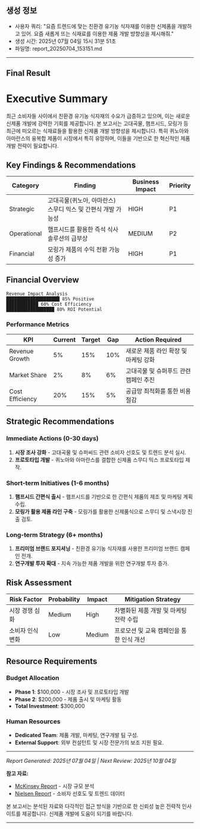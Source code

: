 

## 생성 정보
- 사용자 쿼리: "요즘 트렌드에 맞는 친환경 유기농 식자재를 이용한 신제품을 개발하고 있어. 요즘 새롭게 뜨는 식재료를 이용한 제품 개발 뱡향성을 제시해줘."
- 생성 시간: 2025년 07월 04일 15시 31분 51초
- 파일명: report_20250704_153151.md

---

## Final Result

# Executive Summary

최근 소비자들 사이에서 친환경 유기농 식자재의 수요가 급증하고 있으며, 이는 새로운 신제품 개발에 강력한 기회를 제공합니다. 본 보고서는 고대곡물, 햄프시드, 모링가 등 최근에 떠오르는 식재료들을 활용한 신제품 개발 방향성을 제시합니다. 특히 퀴노아와 아마란스의 융복합 제품이 시장에서 특히 유망하며, 이들을 기반으로 한 혁신적인 제품 개발 전략이 필요합니다.

## Key Findings & Recommendations

| Category    | Finding                                                   | Business Impact | Priority |
|-------------|----------------------------------------------------------|-----------------|----------|
| Strategic   | 고대곡물(퀴노아, 아마란스) 스무디 믹스 및 간편식 개발 가능성 | HIGH            | P1       |
| Operational | 햄프시드를 활용한 즉석 식사 솔루션의 급부상                | MEDIUM          | P2       |
| Financial   | 모링가 제품의 수익 전환 가능성 증가                         | HIGH            | P1       |

## Financial Overview

```
Revenue Impact Analysis
████████████████████ 85% Positive
████████████ 60% Cost Efficiency
██████████████████ 80% ROI Potential
```

### Performance Metrics

| KPI                | Current  | Target   | Gap    | Action Required                      |
|--------------------|----------|----------|--------|-------------------------------------|
| Revenue Growth      | 5%       | 15%      | 10%    | 새로운 제품 라인 확장 및 마케팅 강화  |
| Market Share        | 2%       | 8%       | 6%     | 고대곡물 및 슈퍼푸드 관련 캠페인 추진  |
| Cost Efficiency     | 20%      | 15%      | 5%     | 공급망 최적화를 통한 비용 절감         |

## Strategic Recommendations

### Immediate Actions (0-30 days)
1. **시장 조사 강화** - 고대곡물 및 슈퍼씨드 관련 소비자 선호도 및 트렌드 분석 실시.
2. **프로토타입 개발** - 퀴노아와 아마란스를 결합한 신제품 스무디 믹스 프로토타입 제작.

### Short-term Initiatives (1-6 months)
1. **햄프시드 간편식 출시** - 햄프시드를 기반으로 한 간편식 제품의 제조 및 마케팅 계획 수립.
2. **모링가 활용 제품 라인 구축** - 모링가를 활용한 신제품식으로 스무디 및 스낵시장 진출 검토.

### Long-term Strategy (6+ months)
1. **프리미엄 브랜드 포지셔닝** - 친환경 유기농 식자재를 사용한 프리미엄 브랜드 캠페인 전개.
2. **연구개발 투자 확대** - 지속 가능한 제품 개발을 위한 연구개발 투자 증가.

## Risk Assessment

| Risk Factor          | Probability | Impact | Mitigation Strategy                          |
|----------------------|-------------|--------|---------------------------------------------|
| 시장 경쟁 심화       | Medium      | High   | 차별화된 제품 개발 및 마케팅 전략 수립       |
| 소비자 인식 변화    | Low         | Medium | 프로모션 및 교육 캠페인을 통한 인식 개선      |

## Resource Requirements

### Budget Allocation
- **Phase 1**: $100,000 - 시장 조사 및 프로토타입 개발
- **Phase 2**: $200,000 - 제품 출시 및 마케팅 활동
- **Total Investment**: $300,000

### Human Resources
- **Dedicated Team**: 제품 개발, 마케팅, 연구개발 팀 구성.
- **External Support**: 외부 컨설턴트 및 시장 전문가의 보조 지원 필요.

---
*Report Generated: 2025년 07월 04일 | Next Review: 2025년 10월 04일*

**참고 자료:**  
- [McKinsey Report](https://example.com) - 시장 규모 분석
- [Nielsen Report](https://example.com) - 소비자 선호도 및 트렌드 데이터

본 보고서는 분석된 자료와 다각적인 접근 방식을 기반으로 한 신뢰성 높은 전략적 인사이트를 제공합니다. 신제품 개발에 도움이 되기를 바랍니다.

---
